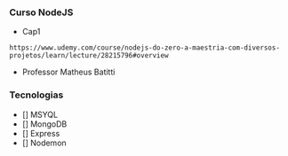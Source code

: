 ### Curso NodeJS

* Cap1
 ```
 https://www.udemy.com/course/nodejs-do-zero-a-maestria-com-diversos-projetos/learn/lecture/28215796#overview
 ```


* Professor Matheus Batitti

### Tecnologias
* [] MSYQL
* [] MongoDB
* [] Express
* [] Nodemon